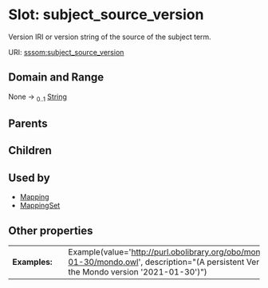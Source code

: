 
# Slot: subject_source_version


Version IRI or version string of the source of the subject term.

URI: [sssom:subject_source_version](https://w3id.org/sssom/subject_source_version)


## Domain and Range

None &#8594;  <sub>0..1</sub> [String](types/String.md)

## Parents


## Children


## Used by

 * [Mapping](Mapping.md)
 * [MappingSet](MappingSet.md)

## Other properties

|  |  |  |
| --- | --- | --- |
| **Examples:** | | Example(value='http://purl.obolibrary.org/obo/mondo/releases/2021-01-30/mondo.owl', description="(A persistent Version IRI pointing to the Mondo version '2021-01-30')") |

